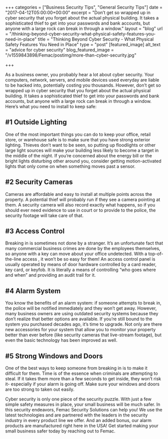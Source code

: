 +++
categories = ["Business Security Tips", "General Security Tips"]
date = "2017-04-12T05:00:00+00:00"
excerpt = "Don’t get so wrapped up in cyber security that you forget about the actual physical building. It takes a sophisticated thief to get into your passwords and bank accounts, but anyone with a large rock can break in through a window."
layout = "blog"
url = "/thinking-beyond-cyber-security-what-physical-safety-features-you-need-in-place"
title = "Thinking Beyond Cyber Security - What Physical Safety Features You Need in Place"
type = "post"
[featured_image]
alt_text = "advice for cyber security"
blog_featured_image = "/v1559843898/Femac/postimg/more-than-cyber-security.jpg"

+++

As a business owner, you probably hear a lot about cyber security. Your computers, network, servers, and mobile devices used everyday are liable to be hacked into, potentially costing you thousands. However, don’t get so wrapped up in cyber security that you forget about the actual physical building. It takes a sophisticated thief to get into your passwords and bank accounts, but anyone with a large rock can break in through a window. Here’s what you need to install to keep safe:

## #1 Outside Lighting

One of the most important things you can do to keep your office, retail store, or warehouse safe is to make sure that you have strong exterior lighting. Thieves don’t want to be seen, so putting up floodlights or other large light sources will make your building less likely to become a target in the middle of the night. If you’re concerned about the energy bill or the bright lights disturbing other around you, consider getting motion-activated lights that only come on when something moves past a sensor.

## #2 Security Cameras

Cameras are affordable and easy to install at multiple points across the property. A potential thief will probably run if they see a camera pointing at them. A security camera will also record exactly what happens, so if you should ever need evidence to use in court or to provide to the police, the security footage will take care of that.

## #3 Access Control

Breaking in is sometimes not done by a stranger. It’s an unfortunate fact that many commercial business crimes are done by the employees themselves, so anyone with a key can move about your office undetected. With a top-of-the-line access , it won’t be so easy for them! An access control panel is usually operated by means of door hardware controlled by a card reader, key card, or keyfob. It is literally a means of controlling “who goes where and when” and providing an audit trail for it.

## #4 Alarm System

You know the benefits of an alarm system: if someone attempts to break in, the police will be notified immediately and they won’t get away. However, many business owners are using outdated security systems because they don’t realize that better options are available. If you’re still bound to the system you purchased decades ago, it’s time to upgrade. Not only are there new accessories for your system that allow you to monitor your property better than ever before (like security cameras that live-stream footage), but even the basic technology has been improved as well.

## #5 Strong Windows and Doors

One of the best ways to keep someone from breaking in is to make it difficult for them. Time is of the essence when criminals are attempting to steal. If it takes them more than a few seconds to get inside, they won’t risk it- especially if your alarm is going off. Make sure your windows and doors are too strong to taken out easily.

Cyber security is only one piece of the security puzzle. With just a few simple safety measures in place, your small business will be much safer. In this security endeavors, Femac Security Solutions can help you! We use the latest technologies and are partnered with the leaders in the security industry in every product line we offer. And an added bonus, our alarm products are manufactured right here in the USA! Get started making your small business safer today by reaching out to Femac.
